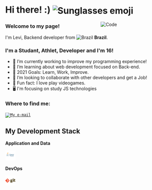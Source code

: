 # Hi there! :) <img width="40" align="center" src="https://emojis.slackmojis.com/emojis/images/1531849430/4246/blob-sunglasses.gif?1531849430" alt="Sunglasses emoji" />

<img align="right" width="40%" src="https://media.giphy.com/media/U16eJ5dFcfiolA5u85/giphy.gif" alt="Code" />

### Welcome to my page!
<p>
  I'm Levi, Backend developer from <img width="16" src="https://www.flaticon.com/svg/static/icons/svg/197/197386.svg" alt="Brazil" />
  <b>Brazil</b>.
</p>

### I'm a Studant, Athlet, Developer and I'm 16!

- 🔭 I’m currently working to improve my programming experience!
- 🌱 I’m learning about web development focused on Back-end. 
- 🥅 2021 Goals: Learn, Work, Improve.
- 👯 I’m looking to collaborate with other developers and get a Job! 
- 🚵 Fun fact: I love play videogames.
- 🖥️ I'm focusing on study JS technologies 


### Where to find me:

</a>

<a href="">
  <code><img alt="My e-mail" width="32" src="https://br.yahoo.com/?guccounter=1&guce_referrer=aHR0cHM6Ly9sb2dpbi55YWhvby5jb20v&guce_referrer_sig=AQAAAD0Y1aO-Lum4stGqsvkxzUcM2rhUNR5Ahy0CDg-N_kk0ak7pGfqeDBAAo-BVlTpzRvQwCamPSrhxqtOet2o284JxKv9pMSGoUDeGgKf34pjtx-8zniYJzOk_yBbYRLv_dYNl_MaFTZSXDB3glDZ_2OeUa3fgWOGK4TIj3pFjixGK" /></code>
</a>
<br>

## My Development Stack

**Application and Data**

<code><img height="32" src="https://raw.githubusercontent.com/github/explore/80688e429a7d4ef2fca1e82350fe8e3517d3494d/topics/java/java.png"/></code>


**DevOps**

<code><img height="32" src="https://raw.githubusercontent.com/github/explore/80688e429a7d4ef2fca1e82350fe8e3517d3494d/topics/git/git.png" alt="Git"/></code>



<br/>






